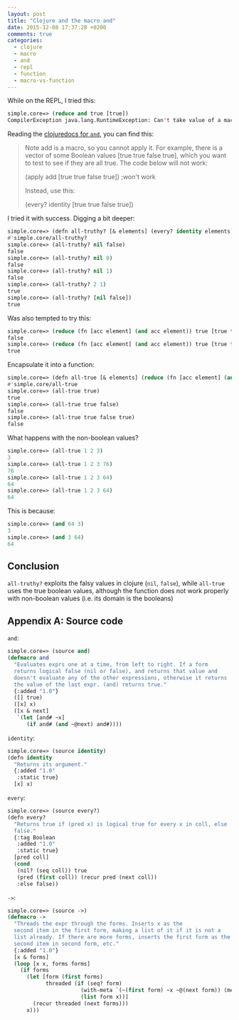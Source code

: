 ```yaml
---
layout: post
title: "Clojure and the macro and"
date: 2015-12-08 17:37:28 +0200
comments: true
categories:
  - clojure
  - macro
  - and
  - repl
  - function
  - macro-vs-function
---
```


While on the REPL, I tried this:

```lisp
simple.core=> (reduce and true [true])
CompilerException java.lang.RuntimeException: Can't take value of a macro: #'clojure.core/and, compiling:(form-init7116694665186998245.clj:1:1)
```

Reading the [clojuredocs for ``and``](https://clojuredocs.org/clojure.core/and), you can find this:

> Note add is a macro, so you cannot apply it. For example, there is a vector of some Boolean values [true true false true], which you want to test to see if they are all true. The code below will not work:
>
> (apply add [true true false true]) ;won't work
>
> Instead, use this:
>
> (every? identity [true  true false true])

I tried it with success. Digging a bit deeper:

```lisp
simple.core=> (defn all-truthy? [& elements] (every? identity elements))
#'simple.core/all-truthy?
simple.core=> (all-truthy? nil false)
false
simple.core=> (all-truthy? nil 0)
false
simple.core=> (all-truthy? nil 1)
false
simple.core=> (all-truthy? 2 1)
true
simple.core=> (all-truthy? [nil false])
true
```

Was also tempted to try this:

```lisp
simple.core=> (reduce (fn [acc element] (and acc element)) true [true true false true])
false
simple.core=> (reduce (fn [acc element] (and acc element)) true [true true true true])
true
```

Encapsulate it into a function:

```lisp
simple.core=> (defn all-true [& elements] (reduce (fn [acc element] (and acc element)) true elements))
#'simple.core/all-true
simple.core=> (all-true true)
true
simple.core=> (all-true true false)
false
simple.core=> (all-true true false true)
false
```

What happens with the non-boolean values?

```lisp
simple.core=> (all-true 1 2 3)
3
simple.core=> (all-true 1 2 3 76)
76
simple.core=> (all-true 1 2 3 64)
64
simple.core=> (all-true 1 2 3 64)
64
```

This is because:

```lisp
simple.core=> (and 64 3)
3
simple.core=> (and 3 64)
64
```

## Conclusion

``all-truthy?`` exploits the falsy values in clojure (``nil``, ``false``), while ``all-true`` uses the true boolean values, although the function does not work properly with non-boolean values (i.e. its domain is the booleans)

## Appendix A: Source code

``and``:

```lisp
simple.core=> (source and)
(defmacro and
  "Evaluates exprs one at a time, from left to right. If a form
  returns logical false (nil or false), and returns that value and
  doesn't evaluate any of the other expressions, otherwise it returns
  the value of the last expr. (and) returns true."
  {:added "1.0"}
  ([] true)
  ([x] x)
  ([x & next]
   `(let [and# ~x]
      (if and# (and ~@next) and#))))
```

``identity``:

```lisp
simple.core=> (source identity)
(defn identity
  "Returns its argument."
  {:added "1.0"
   :static true}
  [x] x)
```

``every``:

```lisp
simple.core=> (source every?)
(defn every?
  "Returns true if (pred x) is logical true for every x in coll, else
  false."
  {:tag Boolean
   :added "1.0"
   :static true}
  [pred coll]
  (cond
   (nil? (seq coll)) true
   (pred (first coll)) (recur pred (next coll))
   :else false))
```

``->``:

```lisp
simple.core=> (source ->)
(defmacro ->
  "Threads the expr through the forms. Inserts x as the
  second item in the first form, making a list of it if it is not a
  list already. If there are more forms, inserts the first form as the
  second item in second form, etc."
  {:added "1.0"}
  [x & forms]
  (loop [x x, forms forms]
    (if forms
      (let [form (first forms)
            threaded (if (seq? form)
                       (with-meta `(~(first form) ~x ~@(next form)) (meta form))
                       (list form x))]
        (recur threaded (next forms)))
      x)))
```
